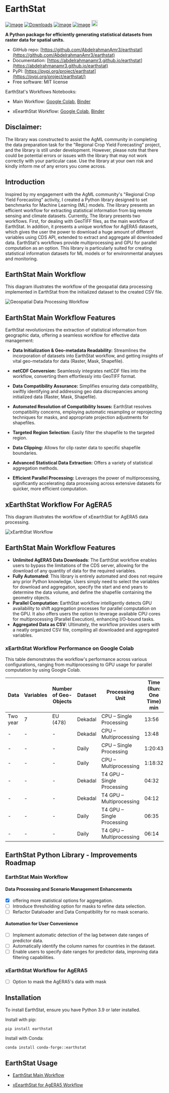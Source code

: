 # EarthStat

[![image](https://img.shields.io/pypi/v/earthstat.svg)](https://pypi.python.org/pypi/earthstat)
[![Downloads](https://static.pepy.tech/badge/earthstat)](https://pepy.tech/project/earthstat)
[![image](https://img.shields.io/badge/License-MIT-yellow.svg)](https://opensource.org/licenses/MIT)
[![image](https://img.shields.io/conda/vn/conda-forge/earthstat.svg)](https://anaconda.org/conda-forge/earthstat)
<a href="https://www.buymeacoffee.com/abdelrahmansaleh"><img src="https://www.buymeacoffee.com/assets/img/custom_images/orange_img.png" height="20px"></a>

**A Python package for efficiently generating statistical datasets from raster data for spatial units.**

* GitHub repo: [https://github.com/AbdelrahmanAmr3/earthstat](https://github.com/AbdelrahmanAmr3/earthstat)
* Documentation: [https://abdelrahmanamr3.github.io/earthstat](https://abdelrahmanamr3.github.io/earthstat)
* PyPI: [https://pypi.org/project/earthstat](https://pypi.org/project/earthstat/)
* Free software: MIT license

EarthStat's Workflows Notebooks:

* Main Workflow: [Google Colab](https://colab.research.google.com/github/AbdelrahmanAmr3/earthstat/blob/master/docs/examples/intro.ipynb),
[Binder](https://colab.research.google.com/github/AbdelrahmanAmr3/earthstat/blob/master/docs/examples/intro.ipynb)

* xEearthStat Workflow: [Google Colab](https://colab.research.google.com/github/AbdelrahmanAmr3/earthstat/blob/master/docs/examples/xES.ipynb),
[Binder]()

## Disclaimer:
The library was constructed to assist the AgML community in completing the data preparation task for the "Regional Crop Yield Forecasting" project, and the library is still under development. However, please note that there could be potential errors or issues with the library that may not work correctly with your particular case. Use the library at your own risk and kindly inform me of any errors you come across.

## Introduction

Inspired by my engagement with the AgML community's "Regional Crop Yield Forecasting" activity, I created a Python library designed to set benchmarks for Machine Learning (ML) models. The library presents an efficient workflow for extracting statistical information from big remote sensing and climate datasets. Currently, The library presents two workflows. First, for dealing with GeoTIFF files, as the main workflow of EarthStat. In addition, it presents a unique workflow for AgERA5 datasets, which gives the user the power to download a huge amount of different variables using CDS API, extended to extract and aggregate all downloaded data. EarthStat's workflows provide multiprocessing and GPU for parallel computation as an option. This library is particularly suited for creating statistical information datasets for ML models or for environmental analyses and monitoring.

## EarthStat Main Workflow
This diagram illustrates the workflow of the geospatial data processing implemented in EarthStat from the initialized dataset to the created CSV file.

![Geospatial Data Processing Workflow](docs/assests/workflow.png)
## EarthStat Main Workflow Features

EarthStat revolutionizes the extraction of statistical information from geographic data, offering a seamless workflow for effective data management:

- **Data Initialization & Geo-metadata Readability:** Streamlines the incorporation of datasets into EarthStat workflow, and getting insights of vital geo-metadata for data (Raster, Mask, Shapefile).

- **netCDF Conversion:** Seamlessly integrates netCDF files into the workflow, converting them effortlessly into GeoTIFF format.

- **Data Compatibility Assurance:** Simplifies ensuring data compatibility, swiftly identifying and addressing geo data discrepancies among initialized data (Raster, Mask, Shapefile).

- **Automated Resolution of Compatibility Issues:** EarthStat resolves compatibility concerns, employing automatic resampling or reprojecting techniques for masks, and appropriate projection adjustments for shapefiles.

- **Targeted Region Selection:** Easily filter the shapefile to the targeted region.

- **Data Clipping:** Allows for clip raster data to specific shapefile boundaries.

- **Advanced Statistical Data Extraction:** Offers a variety of statistical aggregation methods.

- **Efficient Parallel Processing:** Leverages the power of multiprocessing, significantly accelerating data processing across extensive datasets for quicker, more efficient computation.

## xEarthStat Workflow For AgERA5
This diagram illustrates the workflow of xEearthStat for AgERA5 data processing.

![xEarthStat Workflow](docs/assests/xES_workflow.png)


## EarthStat Main Workflow Features
- **Unlimited AgERA5 Data Downloads**: The EarthStat workflow enables users to bypass the limitations of the CDS server, allowing for the download of any quantity of data for the required variables.
- **Fully Automated**: This library is entirely automated and does not require any prior Python knowledge. Users simply need to select the variables for download and aggregation, specify the start and end years to determine the data volume, and define the shapefile containing the geometry objects.
- **Parallel Computation**: EarthStat workflow intelligently detects GPU availability to shift aggregation processes for parallel computation on the GPU. It also offers users the option to leverage available CPU cores for multiprocessing (Parallel Execution), enhancing I/O-bound tasks.
- **Aggregated Data as CSV**: Ultimately, the workflow provides users with a neatly organized CSV file, compiling all downloaded and aggregated variables.

### xEarthStat Workflow Performance on Google Colab
This table demonstrates the workflow's performance across various configurations, ranging from multiprocessing to GPU usage for parallel computation by using Google Colab.

| Data      | Variables | Number of Geo-Objects | Dataset | Processing Unit            | Time (Run: One Time) min |
|-----------|-----------|-----------------------|---------|----------------------------|--------------------------|
| Two year  | 7         | EU (478)              | Dekadal | CPU – Single Processing    | 13:56                    |
| -         | -         | -                     | Dekadal | CPU – Multiprocessing     | 13:48                    |
| -         | -         | -                     | Daily   | CPU – Single Processing    | 1:20:43                  |
| -         | -         | -                     | Daily   | CPU – Multiprocessing     | 1:18:32                  |
| -         | -         | -                     | Dekadal | T4 GPU – Single Processing | 04:32                    |
| -         | -         | -                     | Dekadal | T4 GPU – Multiprocessing  | 04:12                    |
| -         | -         | -                     | Daily   | T4 GPU – Single Processing | 06:35                    |
| -         | -         | -                     | Daily   | T4 GPU – Multiprocessing  | 06:14                    |

## EarthStat Python Library - Improvements Roadmap
### EarthStat Main Workflow
#### Data Processing and Scenario Management Enhancements 
- [x] offering more statistical options for aggregation.
- [ ] Introduce thresholding option for masks to refine data selection.
- [ ] Refactor Dataloader and Data Compatibility for no mask scenario.

#### Automation for User Convenience
- [ ] Implement automatic detection of the lag between date ranges of predictor data.
- [ ] Automatically identify the column names for countries in the dataset.
- [ ] Enable users to specify date ranges for predictor data, improving data filtering capabilities.

### xEarthStat Workflow for AgERA5
- [ ] Option to mask the AgERA5's data with mask



## Installation
To install EarthStat, ensure you have Python 3.9 or later installed. 

Install with pip:
```
pip install earthstat
```
Install with Conda:
```
conda install conda-forge::earthstat
```
## EarthStat Usage
* [EarthStat Main Workflow](https://abdelrahmanamr3.github.io/earthstat/usage/main_usage)


* [xEearthStat for AgERA5 Workflow](https://abdelrahmanamr3.github.io/earthstat/usage/xES_usage)

